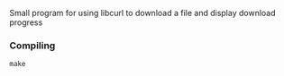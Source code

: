 Small program for using libcurl to download a file and display download progress

### Compiling

`make`
